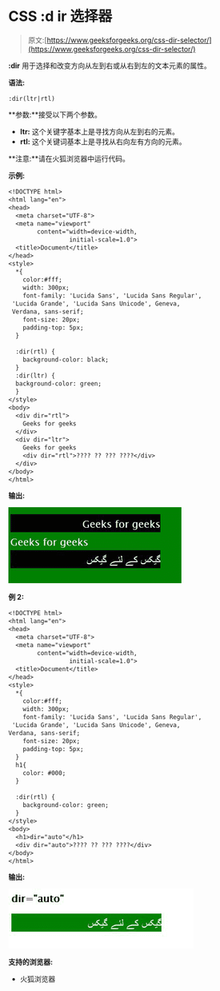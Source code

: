 # CSS :d ir 选择器

> 原文:[https://www.geeksforgeeks.org/css-dir-selector/](https://www.geeksforgeeks.org/css-dir-selector/)

**:dir** 用于选择和改变方向从左到右或从右到左的文本元素的属性。

**语法:**

```
:dir(ltr|rtl)
```

**参数:**接受以下两个参数。

*   **ltr:** 这个关键字基本上是寻找方向从左到右的元素。
*   **rtl:** 这个关键词基本上是寻找从右向左有方向的元素。

**注意:**请在火狐浏览器中运行代码。

**示例:**

```
<!DOCTYPE html>
<html lang="en">
<head>
  <meta charset="UTF-8">
  <meta name="viewport" 
        content="width=device-width, 
                 initial-scale=1.0">
  <title>Document</title>
</head>
<style>
  *{
    color:#fff;
    width: 300px;
    font-family: 'Lucida Sans', 'Lucida Sans Regular',
 'Lucida Grande', 'Lucida Sans Unicode', Geneva,
 Verdana, sans-serif;
    font-size: 20px;
    padding-top: 5px;
  }

  :dir(rtl) {
    background-color: black;
  }
  :dir(ltr) {
  background-color: green;
  }
</style>
<body>
  <div dir="rtl">
    Geeks for geeks
  </div>
  <div dir="ltr">
    Geeks for geeks
    <div dir="rtl">???? ?? ??? ????</div>
  </div>
</body>
</html>
```

**输出:**

![](img/269aa650811803f05535715b92818837.png)

**例 2:**

```
<!DOCTYPE html>
<html lang="en">
<head>
  <meta charset="UTF-8">
  <meta name="viewport" 
        content="width=device-width,
                 initial-scale=1.0">
  <title>Document</title>
</head>
<style>
  *{
    color:#fff;
    width: 300px;
    font-family: 'Lucida Sans', 'Lucida Sans Regular',
 'Lucida Grande', 'Lucida Sans Unicode', Geneva, 
Verdana, sans-serif;
    font-size: 20px;
    padding-top: 5px;
  }
  h1{
    color: #000;
  }

  :dir(rtl) {
    background-color: green;
  }
</style>
<body>
  <h1>dir="auto"</h1>
  <div dir="auto">???? ?? ??? ????</div>
</body>
</html>
```

**输出:**

![](img/5de3a652a2cdbd4f274b2a1b3c7b2ce2.png)

**支持的浏览器:**

*   火狐浏览器